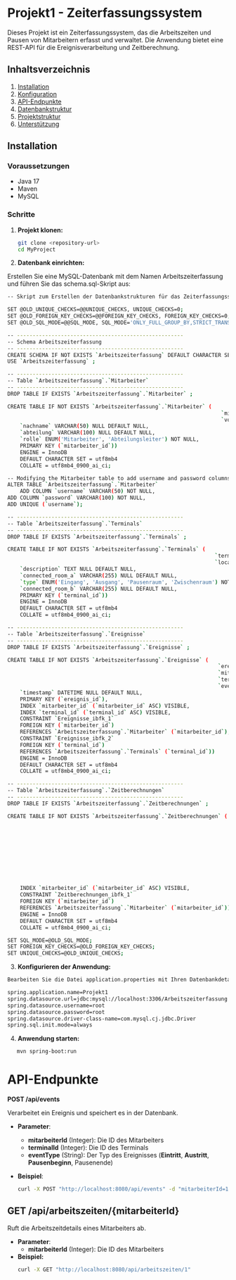 # Projekt1 - Zeiterfassungssystem

Dieses Projekt ist ein Zeiterfassungssystem, das die Arbeitszeiten und Pausen von Mitarbeitern erfasst und verwaltet. Die Anwendung bietet eine REST-API für die Ereignisverarbeitung und Zeitberechnung.

## Inhaltsverzeichnis

1. [Installation](#installation)
2. [Konfiguration](#konfiguration)
3. [API-Endpunkte](#api-endpunkte)
4. [Datenbankstruktur](#datenbankstruktur)
5. [Projektstruktur](#projektstruktur)
6. [Unterstützung](#unterstützung)

## Installation

### Voraussetzungen

- Java 17
- Maven
- MySQL

### Schritte

1. **Projekt klonen:**

   ```bash
   git clone <repository-url>
   cd MyProject
   ```
   
2. **Datenbank einrichten:**

Erstellen Sie eine MySQL-Datenbank mit dem Namen Arbeitszeiterfassung und führen Sie das schema.sql-Skript aus:

```bash
-- Skript zum Erstellen der Datenbankstrukturen für das Zeiterfassungssystem

SET @OLD_UNIQUE_CHECKS=@@UNIQUE_CHECKS, UNIQUE_CHECKS=0;
SET @OLD_FOREIGN_KEY_CHECKS=@@FOREIGN_KEY_CHECKS, FOREIGN_KEY_CHECKS=0;
SET @OLD_SQL_MODE=@@SQL_MODE, SQL_MODE='ONLY_FULL_GROUP_BY,STRICT_TRANS_TABLES,NO_ZERO_IN_DATE,NO_ZERO_DATE,ERROR_FOR_DIVISION_BY_ZERO,NO_ENGINE_SUBSTITUTION';

-- -----------------------------------------------------
-- Schema Arbeitszeiterfassung
-- -----------------------------------------------------
CREATE SCHEMA IF NOT EXISTS `Arbeitszeiterfassung` DEFAULT CHARACTER SET utf8mb4 COLLATE utf8mb4_0900_ai_ci ;
USE `Arbeitszeiterfassung` ;

-- -----------------------------------------------------
-- Table `Arbeitszeiterfassung`.`Mitarbeiter`
-- -----------------------------------------------------
DROP TABLE IF EXISTS `Arbeitszeiterfassung`.`Mitarbeiter` ;

CREATE TABLE IF NOT EXISTS `Arbeitszeiterfassung`.`Mitarbeiter` (
                                                                    `mitarbeiter_id` INT NOT NULL AUTO_INCREMENT,
                                                                    `vorname` VARCHAR(50) NULL DEFAULT NULL,
    `nachname` VARCHAR(50) NULL DEFAULT NULL,
    `abteilung` VARCHAR(100) NULL DEFAULT NULL,
    `rolle` ENUM('Mitarbeiter', 'Abteilungsleiter') NOT NULL,
    PRIMARY KEY (`mitarbeiter_id`))
    ENGINE = InnoDB
    DEFAULT CHARACTER SET = utf8mb4
    COLLATE = utf8mb4_0900_ai_ci;

-- Modifying the Mitarbeiter table to add username and password columns
ALTER TABLE `Arbeitszeiterfassung`.`Mitarbeiter`
    ADD COLUMN `username` VARCHAR(50) NOT NULL,
ADD COLUMN `password` VARCHAR(100) NOT NULL,
ADD UNIQUE (`username`);

-- -----------------------------------------------------
-- Table `Arbeitszeiterfassung`.`Terminals`
-- -----------------------------------------------------
DROP TABLE IF EXISTS `Arbeitszeiterfassung`.`Terminals` ;

CREATE TABLE IF NOT EXISTS `Arbeitszeiterfassung`.`Terminals` (
                                                                  `terminal_id` INT NOT NULL AUTO_INCREMENT,
                                                                  `location` VARCHAR(255) NOT NULL,
    `description` TEXT NULL DEFAULT NULL,
    `connected_room_a` VARCHAR(255) NULL DEFAULT NULL,
    `type` ENUM('Eingang', 'Ausgang', 'Pausenraum', 'Zwischenraum') NOT NULL,
    `connected_room_b` VARCHAR(255) NULL DEFAULT NULL,
    PRIMARY KEY (`terminal_id`))
    ENGINE = InnoDB
    DEFAULT CHARACTER SET = utf8mb4
    COLLATE = utf8mb4_0900_ai_ci;

-- -----------------------------------------------------
-- Table `Arbeitszeiterfassung`.`Ereignisse`
-- -----------------------------------------------------
DROP TABLE IF EXISTS `Arbeitszeiterfassung`.`Ereignisse` ;

CREATE TABLE IF NOT EXISTS `Arbeitszeiterfassung`.`Ereignisse` (
                                                                   `ereignis_id` INT NOT NULL AUTO_INCREMENT,
                                                                   `mitarbeiter_id` INT NULL DEFAULT NULL,
                                                                   `terminal_id` INT NULL DEFAULT NULL,
                                                                   `event_type` ENUM('Eintritt', 'Austritt', 'Pausenbeginn', 'Pausenende') NULL DEFAULT NULL,
    `timestamp` DATETIME NULL DEFAULT NULL,
    PRIMARY KEY (`ereignis_id`),
    INDEX `mitarbeiter_id` (`mitarbeiter_id` ASC) VISIBLE,
    INDEX `terminal_id` (`terminal_id` ASC) VISIBLE,
    CONSTRAINT `Ereignisse_ibfk_1`
    FOREIGN KEY (`mitarbeiter_id`)
    REFERENCES `Arbeitszeiterfassung`.`Mitarbeiter` (`mitarbeiter_id`),
    CONSTRAINT `Ereignisse_ibfk_2`
    FOREIGN KEY (`terminal_id`)
    REFERENCES `Arbeitszeiterfassung`.`Terminals` (`terminal_id`))
    ENGINE = InnoDB
    DEFAULT CHARACTER SET = utf8mb4
    COLLATE = utf8mb4_0900_ai_ci;

-- -----------------------------------------------------
-- Table `Arbeitszeiterfassung`.`Zeitberechnungen`
-- -----------------------------------------------------
DROP TABLE IF EXISTS `Arbeitszeiterfassung`.`Zeitberechnungen` ;

CREATE TABLE IF NOT EXISTS `Arbeitszeiterfassung`.`Zeitberechnungen` (
                                                                         `zeit_id` INT NOT NULL AUTO_INCREMENT,
                                                                         `mitarbeiter_id` INT NULL DEFAULT NULL,
                                                                         `arbeitsbeginn` DATETIME NULL DEFAULT NULL,
                                                                         `arbeitsende` DATETIME NULL DEFAULT NULL,
                                                                         `gesamtarbeitszeit` TIME NULL DEFAULT NULL,
                                                                         `gesamtpausenzeit` TIME NULL DEFAULT NULL,
                                                                         `datum` DATE NULL DEFAULT NULL,
                                                                         `pausenbeginn` DATETIME NULL DEFAULT NULL,
                                                                         `pausenende` DATETIME NULL DEFAULT NULL,
                                                                         PRIMARY KEY (`zeit_id`),
    INDEX `mitarbeiter_id` (`mitarbeiter_id` ASC) VISIBLE,
    CONSTRAINT `Zeitberechnungen_ibfk_1`
    FOREIGN KEY (`mitarbeiter_id`)
    REFERENCES `Arbeitszeiterfassung`.`Mitarbeiter` (`mitarbeiter_id`))
    ENGINE = InnoDB
    DEFAULT CHARACTER SET = utf8mb4
    COLLATE = utf8mb4_0900_ai_ci;

SET SQL_MODE=@OLD_SQL_MODE;
SET FOREIGN_KEY_CHECKS=@OLD_FOREIGN_KEY_CHECKS;
SET UNIQUE_CHECKS=@OLD_UNIQUE_CHECKS;
```

3. **Konfigurieren der Anwendung:**

```bash
Bearbeiten Sie die Datei application.properties mit Ihren Datenbankdetails:

spring.application.name=Projekt1
spring.datasource.url=jdbc:mysql://localhost:3306/Arbeitszeiterfassung
spring.datasource.username=root
spring.datasource.password=root
spring.datasource.driver-class-name=com.mysql.cj.jdbc.Driver
spring.sql.init.mode=always
```
4. **Anwendung starten:**
```bash
   mvn spring-boot:run
```

# **API-Endpunkte**

**POST /api/events**

Verarbeitet ein Ereignis und speichert es in der Datenbank.

   * **Parameter**:
      * **mitarbeiterId** (Integer): Die ID des Mitarbeiters
      * **terminalId** (Integer): Die ID des Terminals
      * **eventType** (String): Der Typ des Ereignisses (**Eintritt**, **Austritt**, 
        **Pausenbeginn**, Pausenende)

   * **Beispiel**:
     ```bash
     curl -X POST "http://localhost:8080/api/events" -d "mitarbeiterId=1&terminalId=2&eventType=Eintritt"
     ```

## GET /api/arbeitszeiten/{mitarbeiterId}
Ruft die Arbeitszeitdetails eines Mitarbeiters ab.
   * **Parameter**:
        * **mitarbeiterId** (Integer): Die ID des Mitarbeiters
   * **Beispiel:**
     ```bash
     curl -X GET "http://localhost:8080/api/arbeitszeiten/1"
     ```

